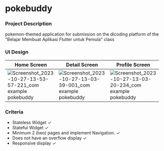 # pokebuddy
### Project Description
pokemon-themed application for submission on the dicoding platform of the "Belajar Membuat Aplikasi Flutter untuk Pemula" class

### UI Design
| Home Screen | Detail Screen | Profile Screen |
|---------|---------|---------|
|![Screenshot_2023-10-27-13-53-57-221_com example pokebuddy](https://github.com/woosekie/Belajar-Membuat-Aplikasi-Flutter-untuk-Pemula-Submission/assets/60720504/de840c38-a8e8-4a20-9c06-919c5f1c29f3)|![Screenshot_2023-10-27-13-03-39-001_com example pokebuddy](https://github.com/woosekie/Belajar-Membuat-Aplikasi-Flutter-untuk-Pemula-Submission/assets/60720504/7f986bf4-896a-402d-9dfa-dc743514225b)|![Screenshot_2023-10-27-13-03-20-234_com example pokebuddy](https://github.com/woosekie/Belajar-Membuat-Aplikasi-Flutter-untuk-Pemula-Submission/assets/60720504/adc29ec1-d7aa-46a0-8fc2-e6d74fb3ed31)|

### Criteria
- Stateless Widget ✓
- Stateful Widget ✓
- Minimum 2 (two) pages and implement Navigation. ✓
- Does not have an overflow display ✓
- Responsive display ✓

